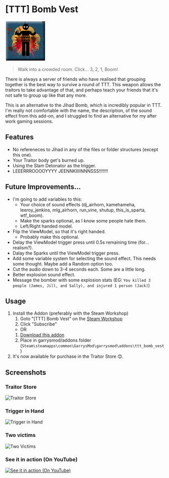 # [TTT] Bomb Vest
![Icon](https://raw.githubusercontent.com/manix84/ttt_bomb_vest/master/images/icon/ttt_bomb_vest_128x.png)

> Walk into a crowded room. Click... 3, 2, 1, Boom!

There is always a server of friends who have realised that grouping together is the best way to survive a round of TTT. This weapon allows the traitors to take advantage of that, and perhaps teach your friends that it's not safe to group up like that any more.

This is an alternative to the Jihad Bomb, which is incredibly popular in TTT. I'm really not comfortable with the name, the description, of the sound effect from this add-on, and I struggled to find an alternative for my after work gaming sessions.

## Features
- No refereneces to Jihad in any of the files or folder structures (except this one).
- Your Traitor body get's burned up.
- Using the Slam Detonator as the trigger.
- LEEERRROOOOYYYY JEENNKIIIINNNSSS!!!!!!!

## Future Improvements...
- I'm going to add variables to this:
    - Your choice of sound effects (dj_airhorn, kamehameha, leeroy_jenkins, mlg_airhorn, run_vine, shutup, this_is_sparta, wtf_boom).
    - Make the sparks optional, as I know some people hate them.
    - Left/Right handed model.
- Flip the ViewModel, so that it's right handed.
    - Probably make this optional.
- Delay the ViewModel trigger press until 0.5s remaining time (for... realism?).
- Dalay the Sparks until the ViewModel trigger press.
- Add some variable system for selecting the sound effect. This needs some thought. Maybe add a Random option too.
- Cut the audio down to 3-4 seconds each. Some are a little long.
- Better explosion sound effect.
- Message the bomber with some explosion stats (EG: `You killed 3 people (James, Jill, and Sally), and injured 1 person (Jack)`)

## Usage
1. Install the Addon (preferably with the Steam Workshop)
    1. Goto "[TTT] Bomb Vest" on the [Steam Workshop](https://steamcommunity.com/sharedfiles/filedetails/?id=2166317811)
    2. Click "Subscribe"
    - OR
    1. [Download this addon](https://github.com/manix84/ttt_bomb_vest/archive/master.zip)
    2. Place in garrysmod/addons folder (`Steam\steamapps\common\GarrysMod\garrysmod\addons\ttt_bomb_vest`)
2. It's now available for purchase in the Traitor Store 😊.

## Screenshots
### Traitor Store
![Traitor Store](https://i.imgur.com/rgHvHwI.jpg)
### Trigger in Hand
![Trigger in Hand](https://i.imgur.com/meTL2xy.jpg)
### Two victims
![Two Victims](https://i.imgur.com/Uej4x11.jpg)
### See it in action (On YouTube)
[![See it in action (On YouTube)](http://img.youtube.com/vi/N4mpn7iXM74/0.jpg)](http://www.youtube.com/watch?v=N4mpn7iXM74)
